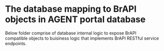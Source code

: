 # The database mapping to BrAPI objects in AGENT portal database

Below folder comprise of database internal logic to expose BrAPI compatible objects to buisiness logic that implements BrAPI RESTful service endpoints.
